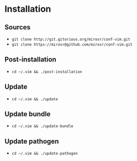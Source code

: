Installation
============

Sources
-------
*  `git clone http://git.gitorious.org/mirosr/conf-vim.git`
*  `git clone https://mirosr@github.com/mirosr/conf-vim.git`

Post-installation
-----------------
*  `cd ~/.vim && ./post-installation`

Update
------
*  `cd ~/.vim && ./update`

Update bundle
-------------
*  `cd ~/.vim && ./update-bundle`

Update pathogen
---------------
*  `cd ~/.vim && ./update-pathogen`
